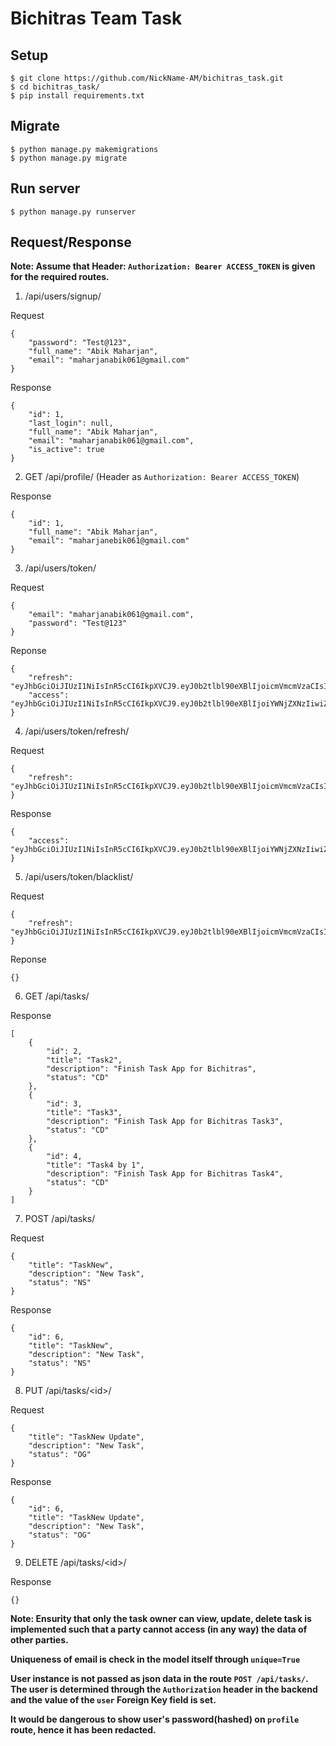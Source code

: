 # Bichitras Team Task

## Setup
```
$ git clone https://github.com/NickName-AM/bichitras_task.git
$ cd bichitras_task/
$ pip install requirements.txt
```

## Migrate
```
$ python manage.py makemigrations
$ python manage.py migrate
```

## Run server
```
$ python manage.py runserver
```


## Request/Response
**Note: Assume that Header: `Authorization: Bearer ACCESS_TOKEN` is given for the required routes.**

1. /api/users/signup/

Request
```
{
    "password": "Test@123",
    "full_name": "Abik Maharjan",
    "email": "maharjanabik061@gmail.com"
}
```
Response
```
{
    "id": 1,
    "last_login": null,
    "full_name": "Abik Maharjan",
    "email": "maharjanabik061@gmail.com",
    "is_active": true
}
```

2. GET /api/profile/ (Header as `Authorization: Bearer ACCESS_TOKEN`)

Response
```
{
    "id": 1,
    "full_name": "Abik Maharjan",
    "email": "maharjanebik061@gmail.com"
}
```

3. /api/users/token/

Request
```
{
    "email": "maharjanabik061@gmail.com",
    "password": "Test@123"
}
```

Reponse
```
{
    "refresh": "eyJhbGciOiJIUzI1NiIsInR5cCI6IkpXVCJ9.eyJ0b2tlbl90eXBlIjoicmVmcmVzaCIsImV4cCI6MTc0NTg2NDEzOSwiaWF0IjoxNzQ1Nzc3NzM5LCJqdGkiOiJjNTI5YTRiZTE1NTg0NTk2YTE3Y2NkMjcxZTNlY2ZlYSIsInVzZXJfaWQiOjJ9.kDe5xGVbhsxb01QWCQ_pqweoI0z8ZI8sg7XXalQCUFs",
    "access": "eyJhbGciOiJIUzI1NiIsInR5cCI6IkpXVCJ9.eyJ0b2tlbl90eXBlIjoiYWNjZXNzIiwiZXhwIjoxNzQ1Nzc4MzM5LCJpYXQiOjE3NDU3Nzc3MzksImp0aSI6IjM2NTlmZTIzMTc1YTQwYjM5YmQ4MTY3Y2I0NTdjZGRmIiwidXNlcl9pZCI6Mn0.cCSGaWpvxE69MDOF4c5U5z6_bImqqW0ABmILjcs4xgo"
}
```

4. /api/users/token/refresh/

Request
```
{
    "refresh": "eyJhbGciOiJIUzI1NiIsInR5cCI6IkpXVCJ9.eyJ0b2tlbl90eXBlIjoicmVmcmVzaCIsImV4cCI6MTc0NTg2NDEzOSwiaWF0IjoxNzQ1Nzc3NzM5LCJqdGkiOiJjNTI5YTRiZTE1NTg0NTk2YTE3Y2NkMjcxZTNlY2ZlYSIsInVzZXJfaWQiOjJ9.kDe5xGVbhsxb01QWCQ_pqweoI0z8ZI8sg7XXalQCUFs"
}
```
Response
```
{
    "access": "eyJhbGciOiJIUzI1NiIsInR5cCI6IkpXVCJ9.eyJ0b2tlbl90eXBlIjoiYWNjZXNzIiwiZXhwIjoxNzQ1Nzc4NDUyLCJpYXQiOjE3NDU3Nzc3MzksImp0aSI6IjI4YmIwM2YwZWY5MzRhMDhiM2M0MjFjOGVhNzQ0YjRkIiwidXNlcl9pZCI6Mn0.fbJN7Ppc1rZFqlUTXvssEJ0puG4n2_6HxaOJ8mJSiBk"
}
```

5. /api/users/token/blacklist/

Request
```
{
    "refresh": "eyJhbGciOiJIUzI1NiIsInR5cCI6IkpXVCJ9.eyJ0b2tlbl90eXBlIjoicmVmcmVzaCIsImV4cCI6MTc0NTg2NDEzOSwiaWF0IjoxNzQ1Nzc3NzM5LCJqdGkiOiJjNTI5YTRiZTE1NTg0NTk2YTE3Y2NkMjcxZTNlY2ZlYSIsInVzZXJfaWQiOjJ9.kDe5xGVbhsxb01QWCQ_pqweoI0z8ZI8sg7XXalQCUFs"
}
```

Reponse
```
{}
```

6. GET /api/tasks/

Response
```
[
    {
        "id": 2,
        "title": "Task2",
        "description": "Finish Task App for Bichitras",
        "status": "CD"
    },
    {
        "id": 3,
        "title": "Task3",
        "description": "Finish Task App for Bichitras Task3",
        "status": "CD"
    },
    {
        "id": 4,
        "title": "Task4 by 1",
        "description": "Finish Task App for Bichitras Task4",
        "status": "CD"
    }
]
```

7. POST /api/tasks/

Request
```
{
    "title": "TaskNew",
    "description": "New Task",
    "status": "NS"
}
```

Response
```
{
    "id": 6,
    "title": "TaskNew",
    "description": "New Task",
    "status": "NS"
}
```

8. PUT /api/tasks/\<id\>/

Request
```
{
    "title": "TaskNew Update",
    "description": "New Task",
    "status": "OG"
}
```
Response
```
{
    "id": 6,
    "title": "TaskNew Update",
    "description": "New Task",
    "status": "OG"
}
```


9. DELETE /api/tasks/\<id\>/

Response
```
{}
```

**Note: Ensurity that only the task owner can view, update, delete task is implemented such that a party cannot access (in any way) the data of other parties.**

**Uniqueness of email is check in the model itself through `unique=True`**

**User instance is not passed as json data in the route `POST /api/tasks/`. The user is determined through the `Authorization` header in the backend and the value of the `user` Foreign Key field is set.**

**It would be dangerous to show user's password(hashed) on `profile` route, hence it has been redacted.**